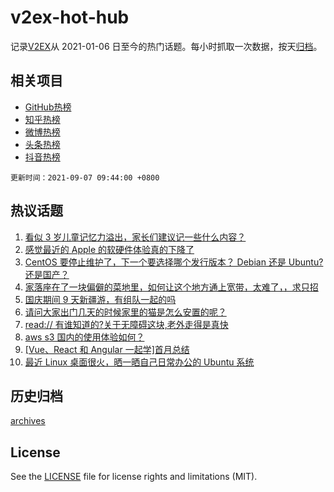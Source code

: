# v2ex-hot-hub

 记录[V2EX](https://www.v2ex.com/)从 2021-01-06 日至今的热门话题。每小时抓取一次数据，按天[归档](archives)。
 
 ## 相关项目

- [GitHub热榜](https://github.com/snaildev/github-hot-hub)
- [知乎热榜](https://github.com/snaildev/zhihu-hot-hub)
- [微博热榜](https://github.com/snaildev/weibo-hot-hub)
- [头条热榜](https://github.com/snaildev/toutiao-hot-hub)
- [抖音热榜](https://github.com/snaildev/douyin-hot-hub)


 `更新时间：2021-09-07 09:44:00 +0800`

## 热议话题

1. [看似 3 岁儿童记忆力溢出，家长们建议记一些什么内容？](https://www.v2ex.com/t/800136)
1. [感觉最近的 Apple 的软硬件体验真的下降了](https://www.v2ex.com/t/800110)
1. [CentOS 要停止维护了，下一个要选择哪个发行版本？ Debian 还是 Ubuntu?还是国产？](https://www.v2ex.com/t/800189)
1. [家落座在了一块偏僻的菜地里，如何让这个地方通上宽带，太难了，，求只招](https://www.v2ex.com/t/800197)
1. [国庆期间 9 天新疆游，有组队一起的吗](https://www.v2ex.com/t/800079)
1. [请问大家出门几天的时候家里的猫是怎么安置的呢？](https://www.v2ex.com/t/800121)
1. [read:// 有谁知道的?关于无障碍这块,老外走得是真快](https://www.v2ex.com/t/800156)
1. [aws s3 国内的使用体验如何？](https://www.v2ex.com/t/800186)
1. [[Vue、React 和 Angular 一起学]首月总结](https://www.v2ex.com/t/800092)
1. [最近 Linux 桌面很火，晒一晒自己日常办公的 Ubuntu 系统](https://www.v2ex.com/t/800206)

## 历史归档

[archives](archives)

## License

See the [LICENSE](LICENSE) file for license rights and limitations (MIT).
